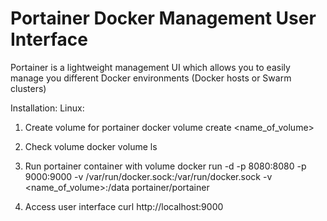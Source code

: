 # Portainer Docker Management User Interface 

Portainer is a lightweight management UI which allows you to easily manage you  different Docker environments (Docker hosts or Swarm clusters)


Installation:
           Linux:
1. Create volume for portainer
                               docker volume create <name_of_volume>


2. Check volume
                               docker volume ls  


3. Run portainer container with volume
                               docker run -d -p 8080:8080 -p 9000:9000 -v /var/run/docker.sock:/var/run/docker.sock -v <name_of_volume>:/data portainer/portainer


4. Access user interface 
        curl http://localhost:9000

